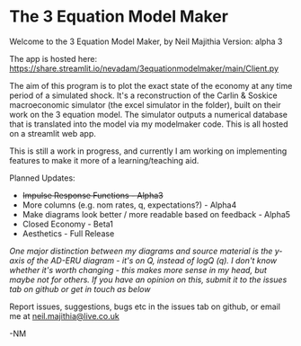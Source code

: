 # The 3 Equation Model Maker
Welcome to the 3 Equation Model Maker, by Neil Majithia
Version: alpha 3

The app is hosted here: https://share.streamlit.io/nevadam/3equationmodelmaker/main/Client.py 

The aim of this program is to plot the exact state of the economy at any time period of a simulated shock.
It's a reconstruction of the Carlin & Soskice macroeconomic simulator (the excel simulator in the folder), built on their work on the 3 equation model.
The simulator outputs a numerical database that is translated into the model via my modelmaker code. This is all hosted on a streamlit web app.

This is still a work in progress, and currently I am working on implementing features to make it more of a learning/teaching aid.

Planned Updates:
* ~~Impulse Response Functions - Alpha3~~
* More columns (e.g. nom rates, q, expectations?) - Alpha4
* Make diagrams look better / more readable based on feedback - Alpha5
* Closed Economy - Beta1
* Aesthetics - Full Release

*One major distinction between my diagrams and source material is the y-axis of the AD-ERU diagram - it's on Q, instead of logQ (q). I don't know whether it's worth changing - this makes more sense in my head, but maybe not for others. If you have an opinion on this, submit it to the issues tab on github or get in touch as below*

Report issues, suggestions, bugs etc in the issues tab on github, or email me at neil.majithia@live.co.uk 

-NM
